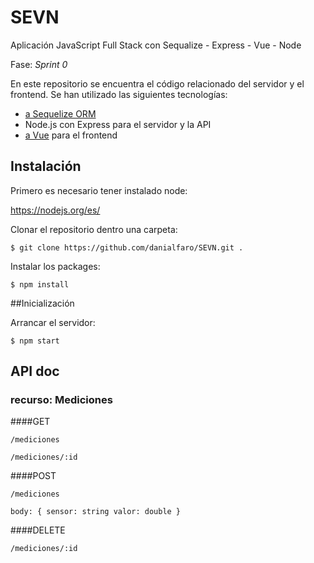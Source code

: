 # SEVN
Aplicación JavaScript Full Stack con Sequalize - Express - Vue - Node

Fase: _Sprint 0_

En este repositorio se encuentra el código relacionado del servidor y el frontend. Se han utilizado las siguientes tecnologías:

- [a Sequelize ORM](https://sequelize.org/)
- Node.js con Express para el servidor y la API
- [a Vue](https://vuejs.org/) para el frontend

## Instalación

Primero es necesario tener instalado node: 

https://nodejs.org/es/

Clonar el repositorio dentro una carpeta:

`$ git clone https://github.com/danialfaro/SEVN.git .`

Instalar los packages:

`$ npm install`

##Inicialización

Arrancar el servidor:

`$ npm start`

## API doc

### recurso: Mediciones

####GET

`/mediciones`

`/mediciones/:id`

####POST

`/mediciones`

`body: {
  sensor: string
  valor: double
}`

####DELETE

`/mediciones/:id`
